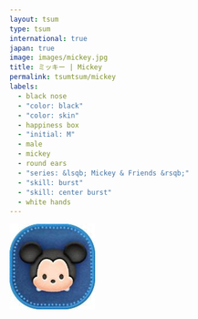 ```yaml
---
layout: tsum
type: tsum
international: true
japan: true
image: images/mickey.jpg
title: ミッキー | Mickey
permalink: tsumtsum/mickey
labels:
  - black nose
  - "color: black"
  - "color: skin"
  - happiness box
  - "initial: M"
  - male
  - mickey
  - round ears
  - "series: &lsqb; Mickey & Friends &rsqb;"
  - "skill: burst"
  - "skill: center burst"
  - white hands
---
```

<img class="ui image" src="../images/mickey.jpg">
